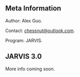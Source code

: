 Meta Information
-------------------
Author: Alex Guo.

Contact: chessnut@outlook.com.

Program: JARVIS.

JARVIS 3.0
------------

More info coming soon.
